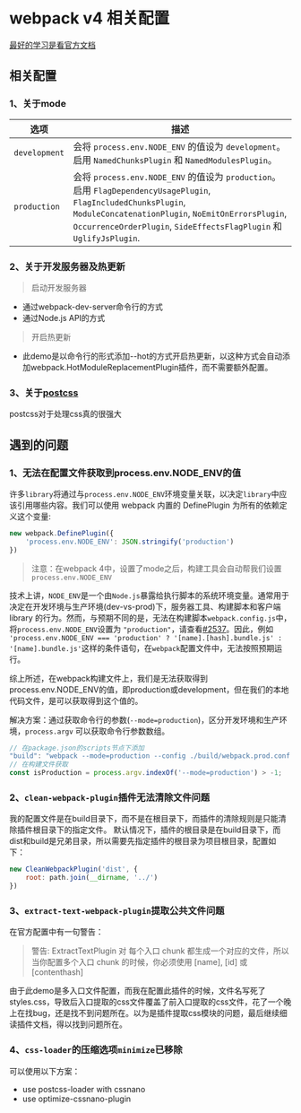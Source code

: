 # webpack v4 相关配置

[最好的学习是看官方文档](https://webpack.docschina.org/concepts/)

## 相关配置

### 1、关于mode

选项                  | 描述
--------------------- | -----------------------
`development`         | 会将 `process.env.NODE_ENV` 的值设为 `development`。启用 `NamedChunksPlugin` 和 `NamedModulesPlugin`。
`production`          | 会将 `process.env.NODE_ENV` 的值设为 `production`。启用 `FlagDependencyUsagePlugin`, `FlagIncludedChunksPlugin`, `ModuleConcatenationPlugin`, `NoEmitOnErrorsPlugin`, `OccurrenceOrderPlugin`, `SideEffectsFlagPlugin` 和 `UglifyJsPlugin`.

### 2、关于开发服务器及热更新

>启动开发服务器

+ 通过webpack-dev-server命令行的方式
+ 通过Node.js API的方式

>开启热更新

+ 此demo是以命令行的形式添加--hot的方式开启热更新，以这种方式会自动添加webpack.HotModuleReplacementPlugin插件，而不需要额外配置。

### 3、关于[postcss](https://github.com/postcss/postcss)

postcss对于处理css真的很强大

## 遇到的问题

### 1、无法在配置文件获取到process.env.NODE_ENV的值

许多`library`将通过与`process.env.NODE_ENV`环境变量关联，以决定`library`中应该引用哪些内容。我们可以使用 webpack 内置的 DefinePlugin 为所有的依赖定义这个变量:

~~~ js
new webpack.DefinePlugin({
    'process.env.NODE_ENV': JSON.stringify('production')
})
~~~

> 注意：在webpack 4中，设置了mode之后，构建工具会自动帮我们设置`process.env.NODE_ENV`

技术上讲，`NODE_ENV`是一个由`Node.js`暴露给执行脚本的系统环境变量。通常用于决定在开发环境与生产环境(dev-vs-prod)下，服务器工具、构建脚本和客户端 library 的行为。然而，与预期不同的是，无法在构建脚本`webpack.config.js`中，将`process.env.NODE_ENV`设置为 `"production"`，请查看[#2537](https://github.com/webpack/webpack/issues/2537)。因此，例如 `'process.env.NODE_ENV === 'production' ? '[name].[hash].bundle.js' : '[name].bundle.js'`这样的条件语句，在`webpack`配置文件中，无法按照预期运行。

综上所述，在webpack构建文件上，我们是无法获取得到process.env.NODE_ENV的值，即production或development，但在我们的本地代码文件，是可以获取得到这个值的。

解决方案：通过获取命令行的参数(`--mode=production`)，区分开发环境和生产环境，`process.argv` 可以获取命令行参数数组。

~~~ js
// 在package.json的scripts节点下添加
"build": "webpack --mode=production --config ./build/webpack.prod.conf.js --color --progress"
// 在构建文件获取
const isProduction = process.argv.indexOf('--mode=production') > -1;
~~~

### 2、`clean-webpack-plugin`插件无法清除文件问题

我的配置文件是在build目录下，而不是在根目录下，而插件的清除规则是只能清除插件根目录下的指定文件。
默认情况下，插件的根目录是在build目录下，而dist和build是兄弟目录，所以需要先指定插件的根目录为项目根目录，配置如下：

~~~js
new CleanWebpackPlugin('dist', {
    root: path.join(__dirname, '../')
})
~~~

### 3、`extract-text-webpack-plugin`提取公共文件问题

在官方配置中有一句警告：
>警告: ExtractTextPlugin 对 每个入口 chunk 都生成一个对应的文件，所以当你配置多个入口 chunk 的时候，你必须使用 [name], [id] 或 [contenthash]

由于此demo是多入口文件配置，而我在配置此插件的时候，文件名写死了styles.css，导致后入口提取的css文件覆盖了前入口提取的css文件，花了一个晚上在找bug，还是找不到问题所在。以为是插件提取css模块的问题，最后继续细读插件文档，得以找到问题所在。

### 4、`css-loader`的压缩选项`minimize`已移除

可以使用以下方案：

+ use postcss-loader with cssnano
+ use optimize-cssnano-plugin